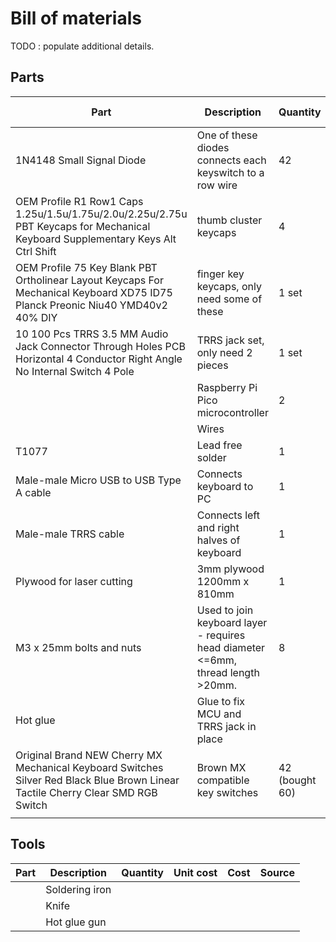# Bill of materials

TODO : populate additional details.

## Parts

| Part | Description | Quantity | Unit cost | Cost | Source |
|---|---|---|---|---|---|
| 1N4148 Small Signal Diode | One of these diodes connects each keyswitch to a row wire | 42 | $0.15 AUD | $6.30 AUD | https://www.altronics.com.au/p/z0101-1n914-1n4148-small-signal-diode/ |
| OEM Profile R1 Row1 Caps 1.25u/1.5u/1.75u/2.0u/2.25u/2.75u PBT Keycaps for Mechanical Keyboard Supplementary Keys Alt Ctrl Shift | thumb cluster keycaps | 4 | | $20.49 AUD | https://www.aliexpress.com/item/1005004784994416.html |
| OEM Profile 75 Key Blank PBT Ortholinear Layout Keycaps For Mechanical Keyboard XD75 ID75 Planck Preonic Niu40 YMD40v2 40% DIY | finger key keycaps, only need some of these | 1 set | | $37.95 AUD | https://www.aliexpress.com/item/1005001914177551.html |
| 10 100 Pcs TRRS 3.5 MM Audio Jack Connector Through Holes PCB Horizontal 4 Conductor Right Angle No Internal Switch 4 Pole | TRRS jack set, only need 2 pieces | 1 set | | $6.11 AUD | https://www.aliexpress.com/item/33029465106.html |
|  | Raspberry Pi Pico microcontroller | 2 | $8.95 AUD | $17.90 AUD | https://www.altronics.com.au/p/z6421-raspberry-pi-pico-microcontroller-board/ |
|  | Wires | | N/A | N/A | Already owned |
| T1077 | Lead free solder | 1 | $4.00 AUD | $4.00 AUD | https://www.altronics.com.au/p/t1077-0.8mm-tube-15gm-lead-free-solder/ |
| Male-male Micro USB to USB Type A cable | Connects keyboard to PC | 1 | N/A | N/A | Already owned |
| Male-male TRRS cable | Connects left and right halves of keyboard | 1 | N/A | N/A | Already owned |
| Plywood for laser cutting | 3mm plywood 1200mm x 810mm | 1 | $18.00 AUD | $18.00 AUD | Bunnings |
| M3 x 25mm bolts and nuts | Used to join keyboard layer - requires head diameter <=6mm, thread length >20mm. | 8 | N/A | $3.90 AUD | https://www.bunnings.com.au/pinnacle-m3-x-25mm-stainless-steel-hex-head-bolts-and-nuts-12-pack_p0247296 |
| Hot glue | Glue to fix MCU and TRRS jack in place | | | | |
| Original Brand NEW Cherry MX Mechanical Keyboard Switches Silver Red Black Blue Brown Linear Tactile Cherry Clear SMD RGB Switch | Brown MX compatible key switches | 42 (bought 60) | ~$0.30 AUD | $17.91 AUD | https://www.aliexpress.com/item/1005006255961111.html |
|  | | | | | |

## Tools

| Part | Description | Quantity | Unit cost | Cost | Source |
|---|---|---|---|---|---|
| | Soldering iron | | | | |
| | Knife | | | | |
| | Hot glue gun | | | | |
